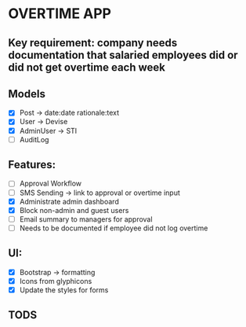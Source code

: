 # OVERTIME APP

## Key requirement: company needs documentation that salaried employees did or did not get overtime each week

## Models
- [x] Post -> date:date rationale:text
- [x] User -> Devise
- [x] AdminUser -> STI
- [ ] AuditLog

## Features:
- [ ] Approval Workflow
- [ ] SMS Sending -> link to approval or overtime input
- [x] Administrate admin dashboard
- [x] Block non-admin and guest users
- [ ] Email summary to managers for approval
- [ ] Needs to be documented if employee did not log overtime

## UI:
- [x] Bootstrap -> formatting
- [x] Icons from glyphicons
- [x] Update the styles for forms

## TODS